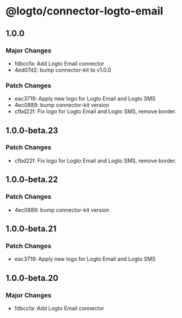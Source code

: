 # @logto/connector-logto-email

## 1.0.0

### Major Changes

- fdbccfa: Add Logto Email connector
- 4ed07d2: bump connector-kit to v1.0.0

### Patch Changes

- eac3719: Apply new logo for Logto Email and Logto SMS
- 4ec0889: bump connector-kit version
- cfbd22f: Fix logo for Logto Email and Logto SMS, remove border.

## 1.0.0-beta.23

### Patch Changes

- cfbd22f: Fix logo for Logto Email and Logto SMS, remove border.

## 1.0.0-beta.22

### Patch Changes

- 4ec0889: bump connector-kit version

## 1.0.0-beta.21

### Patch Changes

- eac3719: Apply new logo for Logto Email and Logto SMS

## 1.0.0-beta.20

### Major Changes

- fdbccfa: Add Logto Email connector
